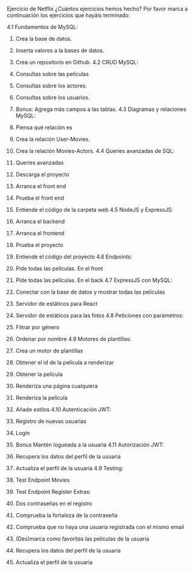 Ejercicio de Netflix
¿Cuántos ejercicios hemos hecho?
Por favor marca a continuación los ejercicios que hayáis terminado:

4.1 Fundamentos de MySQL:

1.  Crea la base de datos.
2.  Inserta valores a la bases de datos.
3.  Crea un repositorio en Github.
    4.2 CRUD MySQL:

4.  Consultas sobre las películas
5.  Consultas sobre los actores.
6.  Consultas sobre los usuarios.
7.  Bonus: Agrega más campos a las tablas.
    4.3 Diagramas y relaciones MySQL:

8.  Piensa qué relación es
9.  Crea la relación User-Movies.
10. Crea la relación Movies-Actors.
    4.4 Queries avanzadas de SQL:

11. Queries avanzadas
12. Descarga el proyecto
13. Arranca el front end
14. Prueba el front end
15. Entiende el código de la carpeta web
    4.5 NodeJS y ExpressJS:

16. Arranca el backend
17. Arranca el frontend
18. Prueba el proyecto
19. Entiende el código del proyecto
    4.6 Endpoints:

20. Pide todas las películas. En el front
21. Pide todas las películas. En el back
    4.7 ExpressJS con MySQL:

22. Conectar con la base de datos y mostrar todas las películas
23. Servidor de estáticos para React
24. Servidor de estáticos para las fotos
    4.8 Peticiones con parámetros:

25. Filtrar por género
26. Ordenar por nombre
    4.9 Motores de plantillas:

27. Crea un motor de plantillas
28. Obtener el id de la película a renderizar
29. Obtener la película
30. Renderiza una página cualquiera
31. Renderiza la película
32. Añade estilos
    4.10 Autenticación JWT:

33. Registro de nuevas usuarias
34. Login
35. Bonus Mantén logueada a la usuaria
    4.11 Autorización JWT:

36. Recupera los datos del perfil de la usuaria
37. Actualiza el perfil de la usuaria
    4.9 Testing:

38. Test Endpoint Movies
39. Test Endpoint Register
    Extras:

40. Dos contraseñas en el registro
41. Comprueba la fortaleza de la contraseña
42. Comprueba que no haya una usuaria registrada con el mismo email
43. (Des)marca como favoritas las películas de la usuaria
44. Recupera los datos del perfil de la usuaria
45. Actualiza el perfil de la usuaria
